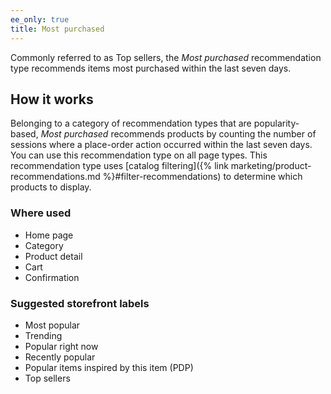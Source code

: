 ```yaml
---
ee_only: true
title: Most purchased
---
```


Commonly referred to as Top sellers, the _Most purchased_ recommendation type recommends items most purchased within the last seven days.

## How it works

Belonging to a category of recommendation types that are popularity-based, _Most purchased_ recommends products by counting the number of sessions where a place-order action occurred within the last seven days. You can use this recommendation type on all page types. This recommendation type uses [catalog filtering]({% link marketing/product-recommendations.md %}#filter-recommendations) to determine which products to display.

### Where used

- Home page
- Category
- Product detail
- Cart
- Confirmation

### Suggested storefront labels

- Most popular
- Trending
- Popular right now
- Recently popular
- Popular items inspired by this item (PDP)
- Top sellers

